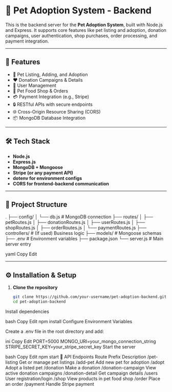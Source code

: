# 🐾 Pet Adoption System - Backend

This is the backend server for the **Pet Adoption System**, built with Node.js and Express. It supports core features like pet listing and adoption, donation campaigns, user authentication, shop purchases, order processing, and payment integration.

---

## 🚀 Features

- 🐶 Pet Listing, Adding, and Adoption
- ❤️ Donation Campaigns & Details
- 👤 User Management
- 🛒 Pet Food Shop & Orders
- 💳 Payment Integration (e.g., Stripe)
- 🔒 RESTful APIs with secure endpoints
- 🌐 Cross-Origin Resource Sharing (CORS)
- 📦 MongoDB Database Integration

---

## 🛠️ Tech Stack

- **Node.js**
- **Express.js**
- **MongoDB + Mongoose**
- **Stripe (or any payment API)**
- **dotenv for environment configs**
- **CORS for frontend-backend communication**

---

## 📁 Project Structure

.
├── config/
│ └── db.js # MongoDB connection
├── routes/
│ ├── petRoutes.js
│ ├── donationRoutes.js
│ ├── userRoutes.js
│ ├── shopRoutes.js
│ ├── orderRoutes.js
│ └── paymentRoutes.js
├── controllers/ # (If used) Business logic
├── models/ # Mongoose schemas
├── .env # Environment variables
├── package.json
└── server.js # Main server entry

yaml
Copy
Edit

---

## ⚙️ Installation & Setup

1. **Clone the repository**
   ```bash
   git clone https://github.com/your-username/pet-adoption-backend.git
   cd pet-adoption-backend
Install dependencies

bash
Copy
Edit
npm install
Configure Environment Variables

Create a .env file in the root directory and add:

ini
Copy
Edit
PORT=5000
MONGO_URI=your_mongo_connection_string
STRIPE_SECRET_KEY=your_stripe_secret_key
Start the server

bash
Copy
Edit
npm start
📡 API Endpoints
Route Prefix	Description
/pet-listing	Get or manage pet listings
/add-pet	Add new pet for adoption
/adopt	Adopt a listed pet
/donation	Make a donation
/donation-campaign	View active donation campaigns
/donation-detail	Get campaign details
/users	User registration/login
/shop	View products in pet food shop
/order	Place an order
/payment	Handle Stripe payment